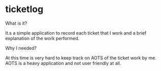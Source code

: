 # ticketlog
What is it?

It.s a simple application to record each ticket that I work and a brief explanation of the work performed.

Why I needed?

At this time is very hard to keep track on AOTS of the ticket work by me. AOTS is a heavy application and not user friendly at all.


